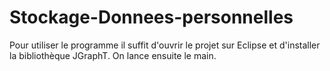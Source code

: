 # Stockage-Donnees-personnelles

Pour utiliser le programme il suffit d'ouvrir le projet sur Eclipse et d'installer la bibliothèque JGraphT.
On lance ensuite le main.
